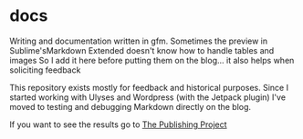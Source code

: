 # docs

Writing and documentation written in gfm. Sometimes the preview in Sublime'sMarkdown Extended doesn't know how to handle tables and images So I add it here before putting them on the blog... it also helps when soliciting feedback

This repository exists mostly for feedback and historical purposes. Since I started working with Ulyses and Wordpress (with the Jetpack plugin) I've moved to testing and debugging Markdown directly on the blog. 

If you want to see the results go to [The Publishing Project](http://publishing-project.rivendellweb.net)


